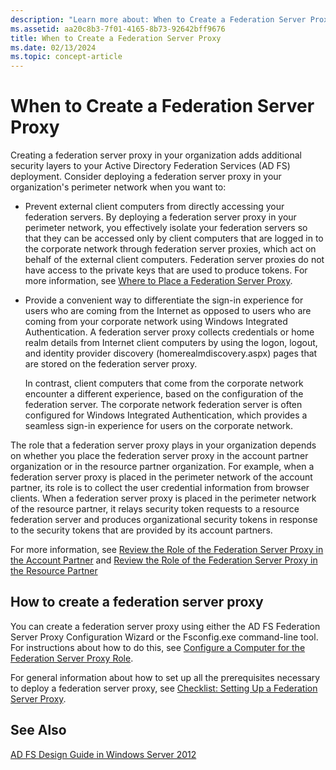 ```yaml
---
description: "Learn more about: When to Create a Federation Server Proxy"
ms.assetid: aa20c8b3-7f01-4165-8b73-92642bff9676
title: When to Create a Federation Server Proxy
ms.date: 02/13/2024
ms.topic: concept-article
---
```


# When to Create a Federation Server Proxy

Creating a federation server proxy in your organization adds additional security layers to your Active Directory Federation Services \(AD FS\) deployment. Consider deploying a federation server proxy in your organization's perimeter network when you want to:

-   Prevent external client computers from directly accessing your federation servers. By deploying a federation server proxy in your perimeter network, you effectively isolate your federation servers so that they can be accessed only by client computers that are logged in to the corporate network through federation server proxies, which act on behalf of the external client computers. Federation server proxies do not have access to the private keys that are used to produce tokens. For more information, see [Where to Place a Federation Server Proxy](Where-to-Place-a-Federation-Server-Proxy.md).

-   Provide a convenient way to differentiate the sign\-in experience for users who are coming from the Internet as opposed to users who are coming from your corporate network using Windows Integrated Authentication. A federation server proxy collects credentials or home realm details from Internet client computers by using the logon, logout, and identity provider discovery \(homerealmdiscovery.aspx\) pages that are stored on the federation server proxy.

    In contrast, client computers that come from the corporate network encounter a different experience, based on the configuration of the federation server. The corporate network federation server is often configured for Windows Integrated Authentication, which provides a seamless sign\-in experience for users on the corporate network.

The role that a federation server proxy plays in your organization depends on whether you place the federation server proxy in the account partner organization or in the resource partner organization. For example, when a federation server proxy is placed in the perimeter network of the account partner, its role is to collect the user credential information from browser clients. When a federation server proxy is placed in the perimeter network of the resource partner, it relays security token requests to a resource federation server and produces organizational security tokens in response to the security tokens that are provided by its account partners.

For more information, see [Review the Role of the Federation Server Proxy in the Account Partner](Review-the-Role-of-the-Federation-Server-Proxy-in-the-Account-Partner.md) and [Review the Role of the Federation Server Proxy in the Resource Partner](Review-the-Role-of-the-Federation-Server-Proxy-in-the-Resource-Partner.md)

## How to create a federation server proxy
You can create a federation server proxy using either the AD FS Federation Server Proxy Configuration Wizard or the Fsconfig.exe command\-line tool. For instructions about how to do this, see [Configure a Computer for the Federation Server Proxy Role](../../ad-fs/deployment/Configure-a-Computer-for-the-Federation-Server-Proxy-Role.md).

For general information about how to set up all the prerequisites necessary to deploy a federation server proxy, see [Checklist: Setting Up a Federation Server Proxy](../../ad-fs/deployment/Checklist--Setting-Up-a-Federation-Server-Proxy.md).

## See Also
[AD FS Design Guide in Windows Server 2012](AD-FS-Design-Guide-in-Windows-Server-2012.md)
